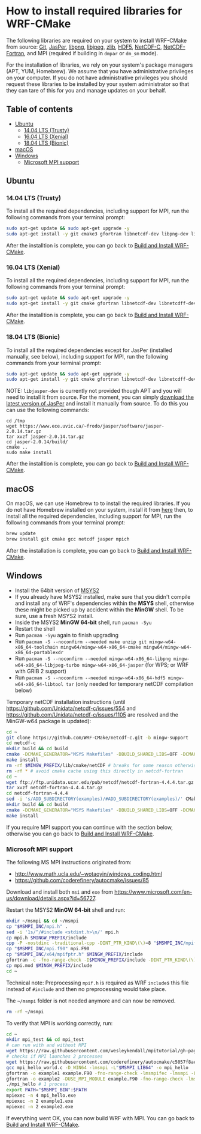 # How to install required libraries for WRF-CMake
The following libraries are required on your system to install WRF-CMake from source: [Git](https://git-scm.com/), [JasPer](https://www.ece.uvic.ca/~frodo/jasper/), [libpng](http://www.libpng.org/pub/png/libpng.html), [libjpeg](http://libjpeg.sourceforge.net/), [zlib](https://zlib.net/), [HDF5](https://support.hdfgroup.org/HDF5/), [NetCDF-C](https://www.unidata.ucar.edu/downloads/netcdf/index.jsp), [NetCDF-Fortran](https://www.unidata.ucar.edu/downloads/netcdf/index.jsp), and MPI (required if building in `dmpar` or `dm_sm` mode).

For the installation of libraries, we rely on your system's package managers (APT, YUM, Homebrew). We assume that you have administrative privileges on your computer. If you do not have administrative privileges you should request these libraries to be installed by your system administrator so that they can tare of this for you and manage updates on your behalf.

## Table of contents
- [Ubuntu](#ubuntu)
    - [14.04 LTS (Trusty)](#1404-lts-trusty)
    - [16.04 LTS (Xenial)](#1604-lts-xenial)
    - [18.04 LTS (Bionic)](#1804-lts-bionic)
- [macOS](#macOS)
- [Windows](#windows)
    - [Microsoft MPI support](#microsoft-mpi-support)

## Ubuntu

### 14.04 LTS (Trusty)
To install all the required dependencies, including support for MPI, run the following commands from your terminal prompt:

```sh
sudo apt-get update && sudo apt-get upgrade -y
sudo apt-get install -y git cmake3 gfortran libnetcdf-dev libpng-dev libjasper-dev libmpich-dev
```

After the installtion is complete, you can go back to [Build and Install WRF-CMake].

### 16.04 LTS (Xenial)
To install all the required dependencies, including support for MPI, run the following commands from your terminal prompt:

```sh
sudo apt-get update && sudo apt-get upgrade -y
sudo apt-get install -y git cmake gfortran libnetcdf-dev libnetcdff-dev libpng-dev libjasper-dev libjpeg-dev zlib1g-dev libmpich-dev
```

After the installtion is complete, you can go back to [Build and Install WRF-CMake].

### 18.04 LTS (Bionic)

To install all the required dependencies except for JasPer (installed manually, see below), including support for MPI, run the following commands from your terminal prompt:

```sh
sudo apt-get update && sudo apt-get upgrade -y
sudo apt-get install -y git cmake gfortran libnetcdf-dev libnetcdff-dev libpng-dev libjpeg-dev zlib1g-dev libmpich-dev
```

NOTE: `libjasper-dev` is currently not provided though APT and you will need to install it from source. For the moment, you can simply [download the latest version of JasPer](https://www.ece.uvic.ca/~frodo/jasper/#download) and install it manually from source. To do this you can use the following commands:

```
cd /tmp
wget https://www.ece.uvic.ca/~frodo/jasper/software/jasper-2.0.14.tar.gz
tar xvzf jasper-2.0.14.tar.gz
cd jasper-2.0.14/build/
cmake ..
sudo make install
```

After the installtion is complete, you can go back to [Build and Install WRF-CMake].

## macOS

On macOS, we can use Homebrew to to install the required libraries. If you do not have Homebrew installed on your system, install it from [here](https://brew.sh/) then, to install all the required dependencies, including support for MPI, run the following commands from your terminal prompt:

```sh
brew update
brew install git cmake gcc netcdf jasper mpich
```

After the installation is complete, you can go back to [Build and Install WRF-CMake].

## Windows
- Install the 64bit version of [MSYS2](http://www.msys2.org/)
- If you already have MSYS2 installed, make sure that you didn't compile and install any of WRF's dependencies within the **MSYS** shell, otherwise these might be picked up by accident within the **MinGW** shell. To be sure, use a fresh MSYS2 install.
- Inside the MSYS2 **MinGW 64-bit** shell, run `pacman -Syu`
- Restart the shell
- Run `pacman -Syu` again to finish upgrading
- Run `pacman -S --noconfirm --needed make unzip git mingw-w64-x86_64-toolchain mingw64/mingw-w64-x86_64-cmake mingw64/mingw-w64-x86_64-portablexdr`
- Run `pacman -S --noconfirm --needed mingw-w64-x86_64-libpng mingw-w64-x86_64-libjpeg-turbo mingw-w64-x86_64-jasper` (for WPS; or WRF with GRIB 2 support)
- Run `pacman -S --noconfirm --needed mingw-w64-x86_64-hdf5 mingw-w64-x86_64-libtool tar` (only needed for temporary netCDF compilation below)

Temporary netCDF installation instructions (until https://github.com/Unidata/netcdf-c/issues/554 and https://github.com/Unidata/netcdf-c/issues/1105 are resolved and the MinGW-w64 package is updated):
```sh
cd ~
git clone https://github.com/WRF-CMake/netcdf-c.git -b mingw-support
cd netcdf-c
mkdir build && cd build
cmake -DCMAKE_GENERATOR="MSYS Makefiles" -DBUILD_SHARED_LIBS=OFF -DCMAKE_BUILD_TYPE=Release -DBUILD_TESTING=OFF -DENABLE_TESTS=OFF -DENABLE_DAP=FALSE -DNC_FIND_SHARED_LIBS=OFF -DBUILD_UTILITIES=OFF -DENABLE_EXAMPLES=OFF -DCMAKE_INSTALL_PREFIX=$MINGW_PREFIX ..
make install
rm -rf $MINGW_PREFIX/lib/cmake/netCDF # breaks for some reason otherwise in netcdf-fortran
rm -rf * # avoid cmake cache using this directly in netcdf-fortran
cd ~
wget ftp://ftp.unidata.ucar.edu/pub/netcdf/netcdf-fortran-4.4.4.tar.gz
tar xvzf netcdf-fortran-4.4.4.tar.gz
cd netcdf-fortran-4.4.4
sed -i 's/ADD_SUBDIRECTORY(examples)/#ADD_SUBDIRECTORY(examples)/' CMakeLists.txt
mkdir build && cd build
cmake -DCMAKE_GENERATOR="MSYS Makefiles" -DBUILD_SHARED_LIBS=OFF -DCMAKE_BUILD_TYPE=Release -DENABLE_TESTS=OFF -DCMAKE_INSTALL_PREFIX=$MINGW_PREFIX ..
make install
```

If you require MPI support you can continue with the section below, otherwise you can go back to [Build and Install WRF-CMake].

### Microsoft MPI support
The following MS MPI instructions originated from:
- http://www.math.ucla.edu/~wotaoyin/windows_coding.html
- https://github.com/coderefinery/autocmake/issues/85

Download and install both `msi` and `exe` from https://www.microsoft.com/en-us/download/details.aspx?id=56727.

Restart the MSYS2 **MinGW 64-bit** shell and run:
```sh
mkdir ~/msmpi && cd ~/msmpi
cp "$MSMPI_INC/mpi.h" .
sed -i '1s/^/#include <stdint.h>\n/' mpi.h
cp mpi.h $MINGW_PREFIX/include
cpp -P -nostdinc -traditional-cpp -DINT_PTR_KIND\(\)=8 "$MSMPI_INC/mpif.h" > $MINGW_PREFIX/include/mpif.h
cp "$MSMPI_INC/mpi.f90" mpi.F90
cp "$MSMPI_INC/x64/mpifptr.h" $MINGW_PREFIX/include
gfortran -c -fno-range-check -I$MINGW_PREFIX/include -DINT_PTR_KIND\(\)=8 mpi.F90
cp mpi.mod $MINGW_PREFIX/include
cd ~
```

Technical note: Preprocessing `mpif.h` is required as WRF `include`s this file instead of `#include` and then no preprocessing would take place.

The `~/msmpi` folder is not needed anymore and can now be removed.
```sh
rm -rf ~/msmpi
```

To verify that MPI is working correctly, run:
```sh
cd ~
mkdir mpi_test && cd mpi_test
# can run with and without MPI
wget https://raw.githubusercontent.com/wesleykendall/mpitutorial/gh-pages/tutorials/mpi-hello-world/code/mpi_hello_world.c
# checks if MPI launches 2 processes
wget https://raw.githubusercontent.com/coderefinery/autocmake/c5057f8aee65/test/fc_mpi/src/example.F90
gcc mpi_hello_world.c -D_WIN64 -lmsmpi -L"$MSMPI_LIB64" -o mpi_hello
gfortran -o example1 example.F90 -fno-range-check -lmsmpifec -lmsmpi -L"$MSMPI_LIB64" -I$MINGW_PREFIX/include
gfortran -o example2 -DUSE_MPI_MODULE example.F90 -fno-range-check -lmsmpifec -lmsmpi -L"$MSMPI_LIB64" -I$MINGW_PREFIX/include
./mpi_hello # 1 process
export PATH="$MSMPI_BIN":$PATH
mpiexec -n 4 mpi_hello.exe
mpiexec -n 2 example1.exe
mpiexec -n 2 example2.exe
```

If everything went OK, you can now build WRF with MPI. You can go back to [Build and Install WRF-CMake].

[Build and Install WRF-CMake]:INSTALL.md#build-and-install-wrf-cmake

